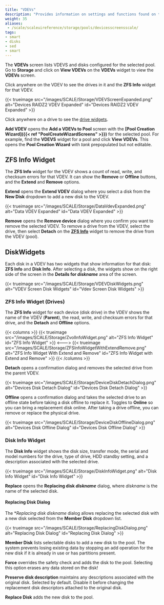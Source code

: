 ```yaml
---
title: "VDEVs"
description: "Provides information on settings and functions found on the VDEVs screens and widget."
weight: 35
aliases:
 - /scale/scaleuireference/storage/pools/devicesscreensscale/
tags:
- smart
- disks
- sed
- smart
---
```


The **VDEVs** screen lists VDEVS and disks configured for the selected pool.
Go to **Storage** and click on **View VDEVs** on the **VDEVs** widget to view the **VDEVs** screen.

Click anywhere on the VDEV to see the drives in it and the **ZFS Info** widget for that VDEV.

{{< trueimage src="/images/SCALE/Storage/VDEVScreenExpanded.png" alt="Devices RAIDZ2 VDEV Expanded" id="Devices RAIDZ2 VDEV Expanded" >}}

Click anywhere on a drive to see the [drive widgets](#disk-widgets).

**Add VDEV** opens the **Add a VDEVs to Pool** screen with the **[Pool Creation Wizard]({{< ref "PoolCreateWizardScreens" >}})** for the selected pool.
For example, find the **VDEVS** widget for a pool and click **View VDEVs**.
This opens the **Pool Creation Wizard** with *tank* prepopulated but not editable.

## ZFS Info Widget
The **ZFS Info** widget for the VDEV shows a count of read, write, and checksum errors for that VDEV. It can show the **Remove** or **Offline** buttons, and the **Extend** and **Remove** options.

**Extend** opens the **Extend VDEV** dialog where you select a disk from the **New Disk** dropdown to add a new disk to the VDEV.

{{< trueimage src="/images/SCALE/Storage/DataVdevExpanded.png" alt="Data VDEV Expanded" id="Data VDEV Expanded" >}}

**Remove** opens the **Remove device** dialog where you confirm you want to remove the selected VDEV.
To remove a drive from the VDEV, select the drive, then select **Detach** on the **[ZFS Info](#zfs-info-widget-drives)** widget to remove the drive from the VDEV (pool).

## DiskWidgets

Each disk in a VDEV has two widgets that show information for that disk: **ZFS Info** and **Disk Info**.
After selecting a disk, the widgets show on the right side of the screen in the **Details for *diskname*** area of the screen.

{{< trueimage src="/images/SCALE/Storage/VDEVDiskWidgets.png" alt="VDEV Screen Disk Widgets" id="Vdev Screen Disk Widgets" >}}

### ZFS Info Widget (Drives)

The **ZFS Info** widget for each device (disk drive) in the VDEV shows the name of the VDEV (**Parent**), the read, write, and checksum errors for that drive, and the **Detach** and **Offline** options.

{{< columns >}}
{{< trueimage src="/images/SCALE/Storage/ZvolInfoWidget.png" alt="ZFS Info Widget" id="ZFS Info Widget" >}}
<--->
{{< trueimage src="/images/SCALE/Storage/ZFSInfoWidgetWithExtendRemove.png" alt="ZFS Info Widget With Extend and Remove" id="ZFS Info Widget with Extend and Remove" >}}
{{< /columns >}}

**Detach** opens a confirmation dialog and removes the selected drive from the parent VDEV.

{{< trueimage src="/images/SCALE/Storage/DeviceDiskDetachDialog.png" alt="Devices Disk Detach Dialog" id="Devices Disk Detach Dialog" >}}

**Offline** opens a confirmation dialog and takes the selected drive to an offline state before taking a disk offline to replace it. 
Toggles to **Online** so you can bring a replacement disk online.
After taking a drive offline, you can remove or replace the physical drive.

{{< trueimage src="/images/SCALE/Storage/DeviceDiskOfflineDialog.png" alt="Devices Disk Offline Dialog" id="Devices Disk Offline Dialog" >}}

### Disk Info Widget

The **Disk Info** widget shows the disk size, transfer mode, the serial and model numbers for the drive, type of drive, HDD standby setting, and a description associated with the selected drive.

{{< trueimage src="/images/SCALE/Storage/DiskInfoWidget.png" alt="Disk Info Widget" id="Disk Info Widget" >}}

**Replace** opens the **Replacing disk *diskname*** dialog, where *diskname* is the name of the selected disk.

#### Replacing Disk Dialog

The **Replacing disk *diskname** dialog allows replacing the selected disk with a new disk selected from the **Member Disk** dropdown list.

{{< trueimage src="/images/SCALE/Storage/ReplacingDiskDialog.png" alt="Replacing Disk Dialog" id="Replacing Disk Dialog" >}}

**Member Disk** lists selectable disks to add a new disk to the pool.
The system prevents losing existing data by stopping an add operation for the new disk if it is already in use or has partitions present.

**Force** overrides the safety check and adds the disk to the pool. Selecting this option erases any data stored on the disk!

**Preserve disk description** maintains any descriptions associated with the original disk. Selected by default. Disable it before changing the replacement disk descriptors attached to the original disk.

**Replace Disk** adds the new disk to the pool.
